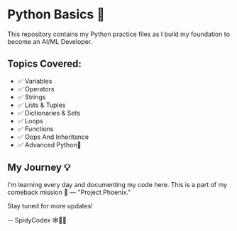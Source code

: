 # Python Basics 🐍

This repository contains my Python practice files as I build my foundation to become an AI/ML Developer.

## Topics Covered:
- ✅ Variables
- ✅ Operators
- ✅ Strings
- ✅ Lists & Tuples
- ✅ Dictionaries & Sets
- ✅ Loops
- ✅ Functions
- ✅ Oops And Inheritance
- ✅ Advanced Python🔹

## My Journey 💡
I'm learning every day and documenting my code here. This is a part of my comeback mission 🚀 — "Project Phoenix."

Stay tuned for more updates!

-- SpidyCodex 🕸️👨‍💻
